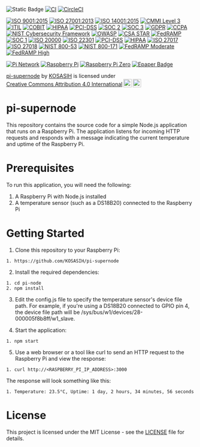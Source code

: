 ![Static Badge](https://img.shields.io/badge/Pi-Network-violet)
[![CI](https://github.com/KOSASIH/pi-node/actions/workflows/blank.yml/badge.svg)](https://github.com/KOSASIH/pi-node/actions/workflows/blank.yml)
[![CircleCI](https://dl.circleci.com/status-badge/img/gh/KOSASIH/pi-supernode/tree/circleci-project-setup.svg?style=svg)](https://dl.circleci.com/status-badge/redirect/gh/KOSASIH/pi-supernode/tree/circleci-project-setup)

[![ISO 9001:2015](https://img.shields.io/badge/ISO-9001:2015-Blue)](https://www.iso.org/iso-9001-quality-management.html)
[![ISO 27001:2013](https://img.shields.io/badge/ISO-27001:2013-Green)](https://www.iso.org/iso-iec-27001-information-security.html)
[![ISO 14001:2015](https://img.shields.io/badge/ISO-14001:2015-Green)](https://www.iso.org/iso-14001-environmental-management.html)
[![CMMI Level 3](https://img.shields.io/badge/CMMI-Level%203-Orange)](https://cmmiinstitute.com/cmmi-level-3)
[![ITIL](https://img.shields.io/badge/ITIL-Certified-Blue)](https://www.axelos.com/best-practice-solutions/itil)
[![COBIT](https://img.shields.io/badge/COBIT-Certified-Red)](https://www.isaca.org/resources/cobit)
[![HIPAA](https://img.shields.io/badge/HIPAA-Compliant-Blue)](https://www.hhs.gov/hipaa/index.html)
[![PCI-DSS](https://img.shields.io/badge/PCI--DSS-Compliant-Red)](https://www.pcisecuritystandards.org/)
[![SOC 2](https://img.shields.io/badge/SOC-2-Blue)](https://www.aicpa.org/content/dam/aicpa/auditattest/soc/soc2.pdf)
[![SOC 3](https://img.shields.io/badge/SOC-3-Blue)](https://www.aicpa.org/content/dam/aicpa/auditattest/soc/soc3.pdf)
[![GDPR](https://img.shields.io/badge/GDPR-Compliant-Blue)](https://ec.europa.eu/commission/priorities/justice-and-fundamental-rights/data-protection_en)
[![CCPA](https://img.shields.io/badge/CCPA-Compliant-Blue)](https://oag.ca.gov/privacy/ccpa)
[![NIST Cybersecurity Framework](https://img.shields.io/badge/NIST%20Cybersecurity%20Framework-v1.1-Blue)](https://www.nist.gov/cyberframework)
[![OWASP](https://img.shields.io/badge/OWASP-Security-Red)](https://owasp.org/)
[![CSA STAR](https://img.shields.io/badge/CSA-STAR-Blue)](https://cloudsecurityalliance.org/star/)
[![FedRAMP](https://img.shields.io/badge/FedRAMP-Compliant-Blue)](https://www.fedramp.gov/)
[![SOC 1](https://img.shields.io/badge/SOC-1-Blue)](https://www.aicpa.org/content/dam/aicpa/auditattest/soc/soc1.pdf)
[![ISO 20000](https://img.shields.io/badge/ISO-20000-Blue)](https://www.iso.org/iso-20000-it-service-management.html)
[![ISO 22301](https://img.shields.io/badge/ISO-22301-Blue)](https://www.iso.org/iso-22301-business-continuity-management.html)
[![PCI-DSS](https://img.shields.io/badge/PCI--DSS-Compliant-Red)](https://www.pcisecuritystandards.org/)
[![HIPAA](https://img.shields.io/badge/HIPAA-Compliant-Blue)](https://www.hhs.gov/hipaa/index.html)
[![ISO 27017](https://img.shields.io/badge/ISO-27017-Blue)](https://www.iso.org/iso-27017-information-security-for-cloud-services.html)
[![ISO 27018](https://img.shields.io/badge/ISO-27018-Blue)](https://www.iso.org/iso-27018-protection-of-personally-identifiable-information-in-public-clouds.html)
[![NIST 800-53](https://img.shields.io/badge/NIST-800--53-Blue)](https://csrc.nist.gov/publications/detail/sp/800-53/final)
[![NIST 800-171](https://img.shields.io/badge/NIST-800--171-Blue)](https://csrc.nist.gov/publications/detail/sp/800-171/final)
[![FedRAMP Moderate](https://img.shields.io/badge/FedRAMP-Moderate-Blue)](https://www.fedramp.gov/)
[![FedRAMP High](https://img.shields.io/badge/FedRAMP-High-Blue)](https://www.fedramp.gov/)

[![Pi Network](https://img.shields.io/badge/Pi%20Network-Pi%20Network-blue.svg)](https://minepi.com/)
[![Raspberry Pi](https://img.shields.io/badge/Raspberry%20Pi-RPi-red.svg)](https://www.raspberrypi.com/)
[![Raspberry Pi Zero](https://img.shields.io/badge/Raspberry%20Pi%20Zero-RPi%20Zero-green.svg)](https://www.raspberrypi.com/products/raspberry-pi-zero/)
[![Epaper Badge](https://img.shields.io/badge/Epaper%20Badge-Epaper%20Badge-orange.svg)](https://medium.com/coinmonks/building-an-epaper-badge-with-a-raspberry-pi-zero-e4b98b3311c3) 

<p xmlns:cc="http://creativecommons.org/ns#" xmlns:dct="http://purl.org/dc/terms/"><a property="dct:title" rel="cc:attributionURL" href="https://github.com/KOSASIH/pi-supernode">pi-supernode</a> by <a rel="cc:attributionURL dct:creator" property="cc:attributionName" href="https://www.linkedin.com/in/kosasih-81b46b5a">KOSASIH</a> is licensed under <a href="https://creativecommons.org/licenses/by/4.0/?ref=chooser-v1" target="_blank" rel="license noopener noreferrer" style="display:inline-block;">Creative Commons Attribution 4.0 International<img style="height:22px!important;margin-left:3px;vertical-align:text-bottom;" src="https://mirrors.creativecommons.org/presskit/icons/cc.svg?ref=chooser-v1" alt=""><img style="height:22px!important;margin-left:3px;vertical-align:text-bottom;" src="https://mirrors.creativecommons.org/presskit/icons/by.svg?ref=chooser-v1" alt=""></a></p>

# pi-supernode

This repository contains the source code for a simple Node.js application that runs on a Raspberry Pi. The application listens for incoming HTTP requests and responds with a message indicating the current temperature and uptime of the Raspberry Pi.

# Prerequisites

To run this application, you will need the following:

1. A Raspberry Pi with Node.js installed
2. A temperature sensor (such as a DS18B20) connected to the Raspberry Pi

# Getting Started

1. Clone this repository to your Raspberry Pi:

```
1. https://github.com/KOSASIH/pi-supernode
```

2. Install the required dependencies:

```
1. cd pi-node
2. npm install
```

3. Edit the config.js file to specify the temperature sensor's device file path. For example, if you're using a DS18B20 connected to GPIO pin 4, the device file path will be /sys/bus/w1/devices/28-000005f8b8ff/w1_slave.

4. Start the application:

```
1. npm start
```

5. Use a web browser or a tool like curl to send an HTTP request to the Raspberry Pi and view the response:

```
1. curl http://<RASPBERRY_PI_IP_ADDRESS>:3000
```

The response will look something like this:

```
1. Temperature: 23.5°C, Uptime: 1 day, 2 hours, 34 minutes, 56 seconds
```

# License

This project is licensed under the MIT License - see the [LICENSE](LICENSE) file for details.
